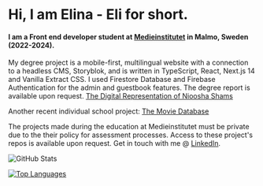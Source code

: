 # Hi, I am Elina - Eli for short.
#### I am a Front end developer student at <a href="https://medieinstitutet.se/utbildningar/front-end-developer/" target="_blank">Medieinstitutet</a> in Malmo, Sweden (2022-2024).

My degree project is a mobile-first, multilingual website with a connection to a headless CMS, Storyblok, and is written in TypeScript, React, Next.js 14 and Vanilla Extract CSS. I used Firestore Database and Firebase Authentication for the admin and guestbook features. The degree report is available upon request.
<a href="https://fed22m-exjobb-eli-ennab.vercel.app/" target="_blank">The Digital Representation of Nioosha Shams</a>


Another recent individual school project: 
<a href="https://damoviedatabase.netlify.app/" target="_blank">The Movie Database</a>

The projects made during the education at Medieinstitutet must be private due to the their policy for assessment processes. Access to these project's repos is available upon request.
Get in touch with me @ <a href="https://www.linkedin.com/in/elina-ennab-13ba57249/?originalSubdomain=se" target="_blank">LinkedIn</a>.

![GitHub Stats](https://github-readme-stats.vercel.app/api?username=eli-ennab&theme=nord)

[![Top Languages](https://github-readme-stats.vercel.app/api/top-langs/?username=eli-ennab&theme=nord&hide_progress=true)](https://github.com/eli-ennab/github-readme-stats)
